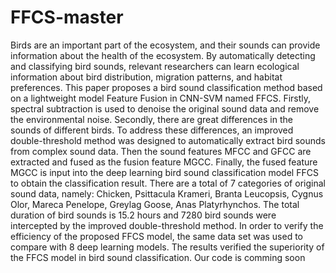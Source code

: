 # FFCS-master
Birds are an important part of the ecosystem, and their sounds can provide information about the health of the ecosystem. By automatically detecting and classifying bird sounds, relevant researchers can learn ecological information about bird distribution, migration patterns, and habitat preferences. This paper proposes a bird sound classification method based on a lightweight model Feature Fusion in CNN-SVM named FFCS. Firstly, spectral subtraction is used to denoise the original sound data and remove the environmental noise. Secondly, there are great differences in the sounds of different birds. To address these differences, an improved double-threshold method was designed to automatically extract bird sounds from complex sound data. Then the sound features MFCC and GFCC are extracted and fused as the fusion feature MGCC. Finally, the fused feature MGCC is input into the deep learning bird sound classification model FFCS to obtain the classification result. There are a total of 7 categories of original sound data, namely: Chicken, Psittacula Krameri, Branta Leucopsis, Cygnus Olor, Mareca Penelope, Greylag Goose, Anas Platyrhynchos. The total duration of bird sounds is 15.2 hours and 7280 bird sounds were intercepted by the improved double-threshold method. In order to verify the efficiency of the proposed FFCS model, the same data set was used to compare with 8 deep learning models. The results verified the superiority of the FFCS model in bird sound classification.
Our code is comming soon
